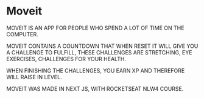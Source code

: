 # Moveit

MOVEIT IS AN APP FOR PEOPLE WHO SPEND A LOT OF TIME ON THE COMPUTER.

MOVEIT CONTAINS A COUNTDOWN THAT WHEN RESET IT WILL GIVE YOU A CHALLENGE TO FULFILL, THESE CHALLENGES ARE STRETCHING, EYE EXERCISES, CHALLENGES FOR YOUR HEALTH.

WHEN FINISHING THE CHALLENGES, YOU EARN XP AND THEREFORE WILL RAISE IN LEVEL.

MOVEIT WAS MADE IN NEXT JS, WITH ROCKETSEAT NLW4 COURSE.
